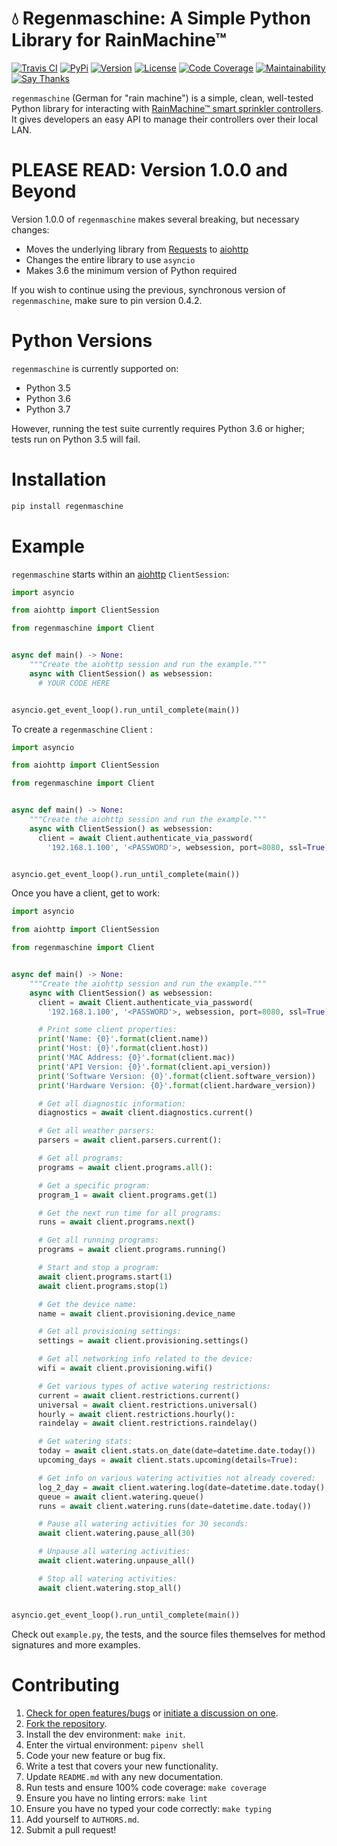 # 💧 Regenmaschine: A Simple Python Library for RainMachine™

[![Travis CI](https://travis-ci.org/bachya/regenmaschine.svg?branch=master)](https://travis-ci.org/bachya/regenmaschine)
[![PyPi](https://img.shields.io/pypi/v/regenmaschine.svg)](https://pypi.python.org/pypi/regenmaschine)
[![Version](https://img.shields.io/pypi/pyversions/regenmaschine.svg)](https://pypi.python.org/pypi/regenmaschine)
[![License](https://img.shields.io/pypi/l/regenmaschine.svg)](https://github.com/bachya/regenmaschine/blob/master/LICENSE)
[![Code Coverage](https://codecov.io/gh/bachya/regenmaschine/branch/master/graph/badge.svg)](https://codecov.io/gh/bachya/regenmaschine)
[![Maintainability](https://api.codeclimate.com/v1/badges/a99a88d28ad37a79dbf6/maintainability)](https://codeclimate.com/github/bachya/regenmaschine/maintainability)
[![Say Thanks](https://img.shields.io/badge/SayThanks-!-1EAEDB.svg)](https://saythanks.io/to/bachya)

`regenmaschine` (German for "rain machine") is a simple, clean, well-tested
Python library for interacting with
[RainMachine™ smart sprinkler controllers](http://www.rainmachine.com/).
It gives developers an easy API to manage their controllers over their local
LAN.

# PLEASE READ: Version 1.0.0 and Beyond

Version 1.0.0 of `regenmaschine` makes several breaking, but necessary changes:

* Moves the underlying library from
  [Requests](http://docs.python-requests.org/en/master/) to
  [aiohttp](https://aiohttp.readthedocs.io/en/stable/)
* Changes the entire library to use `asyncio`
* Makes 3.6 the minimum version of Python required

If you wish to continue using the previous, synchronous version of
`regenmaschine`, make sure to pin version 0.4.2.

# Python Versions

`regenmaschine` is currently supported on:

* Python 3.5
* Python 3.6
* Python 3.7

However, running the test suite currently requires Python 3.6 or higher; tests
run on Python 3.5 will fail.

# Installation

```python
pip install regenmaschine
```

# Example

`regenmaschine` starts within an
[aiohttp](https://aiohttp.readthedocs.io/en/stable/) `ClientSession`:

```python
import asyncio

from aiohttp import ClientSession

from regenmaschine import Client


async def main() -> None:
    """Create the aiohttp session and run the example."""
    async with ClientSession() as websession:
      # YOUR CODE HERE


asyncio.get_event_loop().run_until_complete(main())
```

To create a  `regenmaschine` `Client` :

```python
import asyncio

from aiohttp import ClientSession

from regenmaschine import Client


async def main() -> None:
    """Create the aiohttp session and run the example."""
    async with ClientSession() as websession:
      client = await Client.authenticate_via_password(
        '192.168.1.100', '<PASSWORD'>, websession, port=8080, ssl=True)


asyncio.get_event_loop().run_until_complete(main())
```

Once you have a client, get to work:

```python
import asyncio

from aiohttp import ClientSession

from regenmaschine import Client


async def main() -> None:
    """Create the aiohttp session and run the example."""
    async with ClientSession() as websession:
      client = await Client.authenticate_via_password(
        '192.168.1.100', '<PASSWORD'>, websession, port=8080, ssl=True)

      # Print some client properties:
      print('Name: {0}'.format(client.name))
      print('Host: {0}'.format(client.host))
      print('MAC Address: {0}'.format(client.mac))
      print('API Version: {0}'.format(client.api_version))
      print('Software Version: {0}'.format(client.software_version))
      print('Hardware Version: {0}'.format(client.hardware_version))

      # Get all diagnostic information:
      diagnostics = await client.diagnostics.current()

      # Get all weather parsers:
      parsers = await client.parsers.current():

      # Get all programs:
      programs = await client.programs.all():

      # Get a specific program:
      program_1 = await client.programs.get(1)

      # Get the next run time for all programs:
      runs = await client.programs.next()

      # Get all running programs:
      programs = await client.programs.running()

      # Start and stop a program:
      await client.programs.start(1)
      await client.programs.stop(1)

      # Get the device name:
      name = await client.provisioning.device_name

      # Get all provisioning settings:
      settings = await client.provisioning.settings()

      # Get all networking info related to the device:
      wifi = await client.provisioning.wifi()

      # Get various types of active watering restrictions:
      current = await client.restrictions.current()
      universal = await client.restrictions.universal()
      hourly = await client.restrictions.hourly():
      raindelay = await client.restrictions.raindelay()

      # Get watering stats:
      today = await client.stats.on_date(date=datetime.date.today())
      upcoming_days = await client.stats.upcoming(details=True):

      # Get info on various watering activities not already covered:
      log_2_day = await client.watering.log(date=datetime.date.today(), 2):
      queue = await client.watering.queue()
      runs = await client.watering.runs(date=datetime.date.today())

      # Pause all watering activities for 30 seconds:
      await client.watering.pause_all(30)

      # Unpause all watering activities:
      await client.watering.unpause_all()

      # Stop all watering activities:
      await client.watering.stop_all()


asyncio.get_event_loop().run_until_complete(main())
```

Check out `example.py`, the tests, and the source files themselves for method
signatures and more examples.

# Contributing

1. [Check for open features/bugs](https://github.com/bachya/regenmaschine/issues)
  or [initiate a discussion on one](https://github.com/bachya/regenmaschine/issues/new).
2. [Fork the repository](https://github.com/bachya/regenmaschine/fork).
3. Install the dev environment: `make init`.
4. Enter the virtual environment: `pipenv shell`
5. Code your new feature or bug fix.
6. Write a test that covers your new functionality.
7. Update `README.md` with any new documentation.
8. Run tests and ensure 100% code coverage: `make coverage`
9. Ensure you have no linting errors: `make lint`
10. Ensure you have no typed your code correctly: `make typing`
11. Add yourself to `AUTHORS.md`.
12. Submit a pull request!
